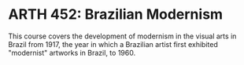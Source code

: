 # ARTH 452: Brazilian Modernism

This course covers the development of modernism in the visual arts in Brazil from 1917, the year in which a Brazilian artist first exhibited "modernist" artworks in Brazil, to 1960.